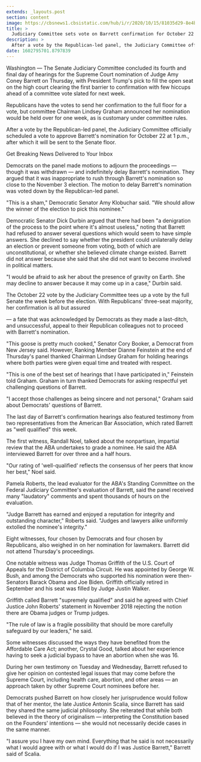 ```yaml
--- 
extends: _layouts.post 
section: content 
image: https://cbsnews1.cbsistatic.com/hub/i/r/2020/10/15/81035d29-8e4b-49db-aa72-abac69ad57df/thumbnail/1200x630g2/75d9cc4565a2602aa78d48366f1b6f42/gettyimages-1229080290.jpg 
title: > 
  Judiciary Committee sets vote on Barrett confirmation for October 22 
description: > 
  After a vote by the Republican-led panel, the Judiciary Committee officially scheduled a vote to approve Barrett's nomination for October 22 at 1 p.m., after which it will be sent to the Senate floor.They argued that it was inappropriate to rush through Barrett's nomination so close to the November 3 election.The motion to delay Barrett's nomination was voted down by the Republican-led panel.The October 22 vote by the Judiciary Committee tees up a vote by the full Senate the week before the election.Everything that he said is not necessarily what I would agree with or what I would do if I was Justice Barrett," Barrett said of Scalia. 
date: 1602795701.8797839 
--- 
```

Washington — The Senate Judiciary Committee concluded its fourth and final day of hearings for the Supreme Court nomination of Judge Amy Coney Barrett on Thursday, with President Trump's pick to fill the open seat on the high court clearing the first barrier to confirmation with few hiccups ahead of a committee vote slated for next week.

Republicans have the votes to send her confirmation to the full floor for a vote, but committee Chairman Lindsey Graham announced her nomination would be held over for one week, as is customary under committee rules.

After a vote by the Republican-led panel, the Judiciary Committee officially scheduled a vote to approve Barrett's nomination for October 22 at 1 p.m., after which it will be sent to the Senate floor.

Get Breaking News Delivered to Your Inbox

Democrats on the panel made motions to adjourn the proceedings — though it was withdrawn — and indefinitely delay Barrett's nomination. They argued that it was inappropriate to rush through Barrett's nomination so close to the November 3 election. The motion to delay Barrett's nomination was voted down by the Republican-led panel.

"This is a sham," Democratic Senator Amy Klobuchar said. "We should allow the winner of the election to pick this nominee."

Democratic Senator Dick Durbin argued that there had been "a denigration of the process to the point where it's almost useless," noting that Barrett had refused to answer several questions which would seem to have simple answers. She declined to say whether the president could unilaterally delay an election or prevent someone from voting, both of which are unconstitutional, or whether she believed climate change existed. Barrett did not answer because she said that she did not want to become involved in political matters.

"I would be afraid to ask her about the presence of gravity on Earth. She may decline to answer because it may come up in a case," Durbin said.

The October 22 vote by the Judiciary Committee tees up a vote by the full Senate the week before the election. With Republicans' three-seat majority, her confirmation is all but assured

— a fate that was acknowledged by Democrats as they made a last-ditch, and unsuccessful, appeal to their Republican colleagues not to proceed with Barrett's nomination.

"This goose is pretty much cooked," Senator Cory Booker, a Democrat from New Jersey said. However, Ranking Member Dianne Feinstein at the end of Thursday's panel thanked Chairman Lindsey Graham for holding hearings where both parties were given equal time and treated with respect.

"This is one of the best set of hearings that I have participated in," Feinstein told Graham. Graham in turn thanked Democrats for asking respectful yet challenging questions of Barrett.

"I accept those challenges as being sincere and not personal," Graham said about Democrats' questions of Barrett.

The last day of Barrett's confirmation hearings also featured testimony from two representatives from the American Bar Association, which rated Barrett as "well qualified" this week.

The first witness, Randall Noel, talked about the nonpartisan, impartial review that the ABA undertakes to grade a nominee. He said the ABA interviewed Barrett for over three and a half hours.

"Our rating of 'well-qualified' reflects the consensus of her peers that know her best," Noel said.

Pamela Roberts, the lead evaluator for the ABA's Standing Committee on the Federal Judiciary Committee's evaluation of Barrett, said the panel received many "laudatory" comments and spent thousands of hours on the evaluation.

"Judge Barrett has earned and enjoyed a reputation for integrity and outstanding character," Roberts said. "Judges and lawyers alike uniformly extolled the nominee's integrity."

Eight witnesses, four chosen by Democrats and four chosen by Republicans, also weighed in on her nomination for lawmakers. Barrett did not attend Thursday's proceedings.

One notable witness was Judge Thomas Griffith of the U.S. Court of Appeals for the District of Columbia Circuit. He was appointed by George W. Bush, and among the Democrats who supported his nomination were then-Senators Barack Obama and Joe Biden. Griffith officially retired in September and his seat was filled by Judge Justin Walker.

Griffith called Barrett "supremely qualified" and said he agreed with Chief Justice John Roberts' statement in November 2018 rejecting the notion there are Obama judges or Trump judges.

"The rule of law is a fragile possibility that should be more carefully safeguard by our leaders," he said.

Some witnesses discussed the ways they have benefited from the Affordable Care Act; another, Crystal Good, talked about her experience having to seek a judicial bypass to have an abortion when she was 16.

During her own testimony on Tuesday and Wednesday, Barrett refused to give her opinion on contested legal issues that may come before the Supreme Court, including health care, abortion, and other areas — an approach taken by other Supreme Court nominees before her.

Democrats pushed Barrett on how closely her jurisprudence would follow that of her mentor, the late Justice Antonin Scalia, since Barrett has said they shared the same judicial philosophy. She reiterated that while both believed in the theory of originalism — interpreting the Constitution based on the Founders' intentions — she would not necessarily decide cases in the same manner.

"I assure you I have my own mind. Everything that he said is not necessarily what I would agree with or what I would do if I was Justice Barrett," Barrett said of Scalia.